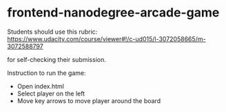 frontend-nanodegree-arcade-game
===============================

Students should use this rubric: https://www.udacity.com/course/viewer#!/c-ud015/l-3072058665/m-3072588797

for self-checking their submission.


Instruction to run the game:

- Open index.html
- Select player on the left
- Move key arrows to move player around the board